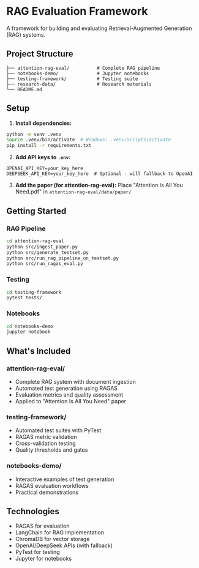 # RAG Evaluation Framework

A framework for building and evaluating Retrieval-Augmented Generation (RAG) systems.

## Project Structure

```
├── attention-rag-eval/          # Complete RAG pipeline
├── notebooks-demo/              # Jupyter notebooks
├── testing-framework/           # Testing suite
├── research-data/               # Research materials
└── README.md
```

## Setup

1. **Install dependencies:**
```bash
python -m venv .venv
source .venv/bin/activate  # Windows: .venv\Scripts\activate
pip install -r requirements.txt
```

2. **Add API keys to `.env`:**
```env
OPENAI_API_KEY=your_key_here
DEEPSEEK_API_KEY=your_key_here  # Optional - will fallback to OpenAI
```

3. **Add the paper (for attention-rag-eval):**
Place "Attention Is All You Need.pdf" in `attention-rag-eval/data/paper/`

## Getting Started

### RAG Pipeline
```bash
cd attention-rag-eval
python src/ingest_paper.py
python src/generate_testset.py
python src/run_rag_pipeline_on_testset.py
python src/run_ragas_eval.py
```

### Testing
```bash
cd testing-framework
pytest tests/
```

### Notebooks
```bash
cd notebooks-demo
jupyter notebook
```

## What's Included

### attention-rag-eval/
- Complete RAG system with document ingestion
- Automated test generation using RAGAS
- Evaluation metrics and quality assessment
- Applied to "Attention Is All You Need" paper

### testing-framework/
- Automated test suites with PyTest
- RAGAS metric validation
- Cross-validation testing
- Quality thresholds and gates

### notebooks-demo/
- Interactive examples of test generation
- RAGAS evaluation workflows
- Practical demonstrations

## Technologies

- RAGAS for evaluation
- LangChain for RAG implementation
- ChromaDB for vector storage
- OpenAI/DeepSeek APIs (with fallback)
- PyTest for testing
- Jupyter for notebooks